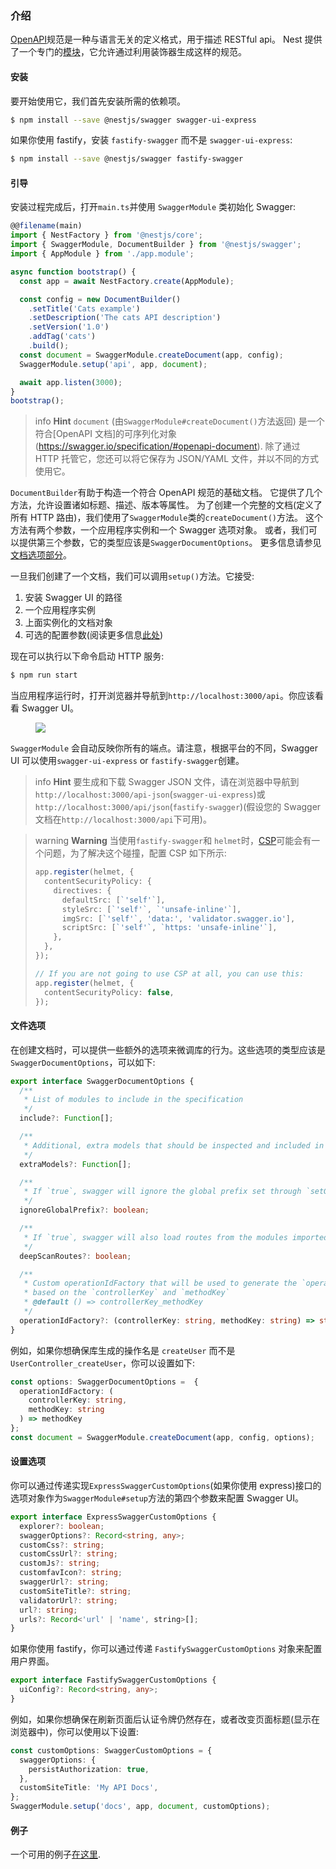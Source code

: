 ### 介绍

[OpenAPI](https://swagger.io/specification/)规范是一种与语言无关的定义格式，用于描述 RESTful api。
Nest 提供了一个专门的[模块](https://github.com/nestjs/swagger)，它允许通过利用装饰器生成这样的规范。

#### 安装

要开始使用它，我们首先安装所需的依赖项。

```bash
$ npm install --save @nestjs/swagger swagger-ui-express
```

如果你使用 fastify，安装 `fastify-swagger` 而不是 `swagger-ui-express`:

```bash
$ npm install --save @nestjs/swagger fastify-swagger
```

#### 引导

安装过程完成后，打开`main.ts`并使用 `SwaggerModule` 类初始化 Swagger:

```typescript
@@filename(main)
import { NestFactory } from '@nestjs/core';
import { SwaggerModule, DocumentBuilder } from '@nestjs/swagger';
import { AppModule } from './app.module';

async function bootstrap() {
  const app = await NestFactory.create(AppModule);

  const config = new DocumentBuilder()
    .setTitle('Cats example')
    .setDescription('The cats API description')
    .setVersion('1.0')
    .addTag('cats')
    .build();
  const document = SwaggerModule.createDocument(app, config);
  SwaggerModule.setup('api', app, document);

  await app.listen(3000);
}
bootstrap();
```

> info **Hint** `document` (由`SwaggerModule#createDocument()`方法返回) 是一个符合[OpenAPI 文档]的可序列化对象(https://swagger.io/specification/#openapi-document).
> 除了通过 HTTP 托管它，您还可以将它保存为 JSON/YAML 文件，并以不同的方式使用它。

`DocumentBuilder`有助于构造一个符合 OpenAPI 规范的基础文档。
它提供了几个方法，允许设置诸如标题、描述、版本等属性。
为了创建一个完整的文档(定义了所有 HTTP 路由)，我们使用了`SwaggerModule`类的`createDocument()`方法。
这个方法有两个参数，一个应用程序实例和一个 Swagger 选项对象。
或者，我们可以提供第三个参数，它的类型应该是`SwaggerDocumentOptions`。
更多信息请参见[文档选项部分](/openapi/introduction#document-options)。

一旦我们创建了一个文档，我们可以调用`setup()`方法。它接受:

1. 安装 Swagger UI 的路径
2. 一个应用程序实例
3. 上面实例化的文档对象
4. 可选的配置参数(阅读更多信息[此处](/openapi/introduction#document-options))

现在可以执行以下命令启动 HTTP 服务:

```bash
$ npm run start
```

当应用程序运行时，打开浏览器并导航到`http://localhost:3000/api`。你应该看看 Swagger UI。

<figure><img src="/assets/swagger1.png" /></figure>

`SwaggerModule` 会自动反映你所有的端点。请注意，根据平台的不同，Swagger UI 可以使用`swagger-ui-express` or `fastify-swagger`创建。

> info **Hint** 要生成和下载 Swagger JSON 文件，请在浏览器中导航到`http://localhost:3000/api-json`(`swagger-ui-express`)或`http://localhost:3000/api/json`(`fastify-swagger`)(假设您的 Swagger 文档在`http://localhost:3000/api`下可用)。

> warning **Warning** 当使用`fastify-swagger`和 `helmet`时，[CSP](https://developer.mozilla.org/en-US/docs/Web/HTTP/CSP)可能会有一个问题，为了解决这个碰撞，配置 CSP 如下所示:
>
> ```typescript
> app.register(helmet, {
>   contentSecurityPolicy: {
>     directives: {
>       defaultSrc: [`'self'`],
>       styleSrc: [`'self'`, `'unsafe-inline'`],
>       imgSrc: [`'self'`, 'data:', 'validator.swagger.io'],
>       scriptSrc: [`'self'`, `https: 'unsafe-inline'`],
>     },
>   },
> });
>
> // If you are not going to use CSP at all, you can use this:
> app.register(helmet, {
>   contentSecurityPolicy: false,
> });
> ```

#### 文件选项

在创建文档时，可以提供一些额外的选项来微调库的行为。这些选项的类型应该是`SwaggerDocumentOptions`，可以如下:

```TypeScript
export interface SwaggerDocumentOptions {
  /**
   * List of modules to include in the specification
   */
  include?: Function[];

  /**
   * Additional, extra models that should be inspected and included in the specification
   */
  extraModels?: Function[];

  /**
   * If `true`, swagger will ignore the global prefix set through `setGlobalPrefix()` method
   */
  ignoreGlobalPrefix?: boolean;

  /**
   * If `true`, swagger will also load routes from the modules imported by `include` modules
   */
  deepScanRoutes?: boolean;

  /**
   * Custom operationIdFactory that will be used to generate the `operationId`
   * based on the `controllerKey` and `methodKey`
   * @default () => controllerKey_methodKey
   */
  operationIdFactory?: (controllerKey: string, methodKey: string) => string;
}
```

例如，如果你想确保库生成的操作名是 `createUser` 而不是 `UserController_createUser`，你可以设置如下:

```TypeScript
const options: SwaggerDocumentOptions =  {
  operationIdFactory: (
    controllerKey: string,
    methodKey: string
  ) => methodKey
};
const document = SwaggerModule.createDocument(app, config, options);
```

#### 设置选项

你可以通过传递实现`ExpressSwaggerCustomOptions`(如果你使用 express)接口的选项对象作为`SwaggerModule#setup`方法的第四个参数来配置 Swagger UI。

```TypeScript
export interface ExpressSwaggerCustomOptions {
  explorer?: boolean;
  swaggerOptions?: Record<string, any>;
  customCss?: string;
  customCssUrl?: string;
  customJs?: string;
  customfavIcon?: string;
  swaggerUrl?: string;
  customSiteTitle?: string;
  validatorUrl?: string;
  url?: string;
  urls?: Record<'url' | 'name', string>[];
}
```

如果你使用 fastify，你可以通过传递 `FastifySwaggerCustomOptions` 对象来配置用户界面。

```Typescript
export interface FastifySwaggerCustomOptions {
  uiConfig?: Record<string, any>;
}
```

例如，如果你想确保在刷新页面后认证令牌仍然存在，或者改变页面标题(显示在浏览器中)，你可以使用以下设置:

```TypeScript
const customOptions: SwaggerCustomOptions = {
  swaggerOptions: {
    persistAuthorization: true,
  },
  customSiteTitle: 'My API Docs',
};
SwaggerModule.setup('docs', app, document, customOptions);
```

#### 例子

一个可用的例子[在这里](https://github.com/nestjs/nest/tree/master/sample/11-swagger).
